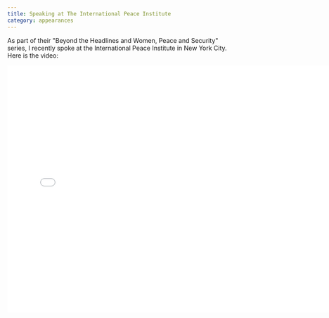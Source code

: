 ```yaml
---
title: Speaking at The International Peace Institute
category: appearances
---
```

As part of their "Beyond the Headlines and Women, Peace and Security" series, I recently spoke at the International Peace Institute in New York City. Here is the video:

<iframe width="749" height="562" src="//www.youtube.com/embed/ZYReqCNRG-Q" frameborder="0" allowfullscreen="">
</iframe>

